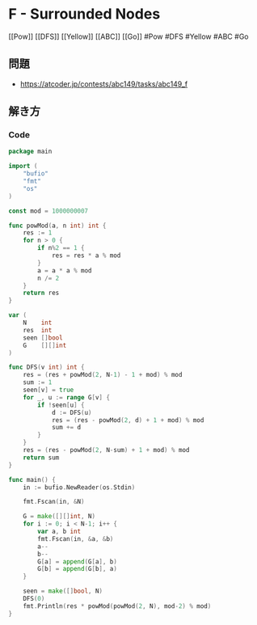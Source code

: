# F - Surrounded Nodes
[[Pow]] [[DFS]] [[Yellow]] [[ABC]] [[Go]]
#Pow #DFS #Yellow #ABC #Go 

## 問題
- https://atcoder.jp/contests/abc149/tasks/abc149_f

## 解き方
### Code
```go
package main

import (
	"bufio"
	"fmt"
	"os"
)

const mod = 1000000007

func powMod(a, n int) int {
	res := 1
	for n > 0 {
		if n%2 == 1 {
			res = res * a % mod
		}
		a = a * a % mod
		n /= 2
	}
	return res
}

var (
	N    int
	res  int
	seen []bool
	G    [][]int
)

func DFS(v int) int {
	res = (res + powMod(2, N-1) - 1 + mod) % mod
	sum := 1
	seen[v] = true
	for _, u := range G[v] {
		if !seen[u] {
			d := DFS(u)
			res = (res - powMod(2, d) + 1 + mod) % mod
			sum += d
		}
	}
	res = (res - powMod(2, N-sum) + 1 + mod) % mod
	return sum
}

func main() {
	in := bufio.NewReader(os.Stdin)

	fmt.Fscan(in, &N)

	G = make([][]int, N)
	for i := 0; i < N-1; i++ {
		var a, b int
		fmt.Fscan(in, &a, &b)
		a--
		b--
		G[a] = append(G[a], b)
		G[b] = append(G[b], a)
	}

	seen = make([]bool, N)
	DFS(0)
	fmt.Println(res * powMod(powMod(2, N), mod-2) % mod)
}
```